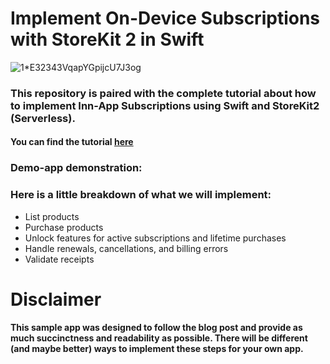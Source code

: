 
# Implement On-Device Subscriptions with StoreKit 2 in Swift

![1*E32343VqapYGpijcU7J3og](https://github.com/AisultanAskarov/storekit-2-demo-app/assets/36818367/6717409f-7a31-4bfc-996f-466a228dc391)

### This repository is paired with the complete tutorial about how to implement Inn-App Subscriptions using Swift and StoreKit2 (Serverless).

#### You can find the tutorial [here]()

### Demo-app demonstration:

### Here is a little breakdown of what we will implement:

 - List products
 - Purchase products
 - Unlock features for active subscriptions and lifetime purchases
 - Handle renewals, cancellations, and billing errors
 - Validate receipts

# Disclaimer
#### This sample app was designed to follow the blog post and provide as much succinctness and readability as possible. There will be different (and maybe better) ways to implement these steps for your own app.
